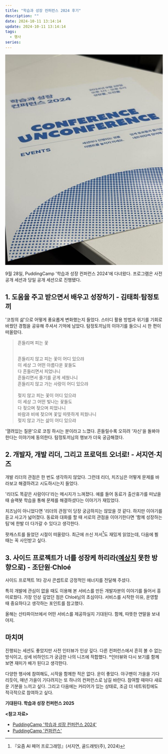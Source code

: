 ```yaml
---
title: "학습과 성장 컨퍼런스 2024 후기"
description: ""
date: 2024-10-11 13:14:14
update: 2024-10-11 13:14:14
tags:
  - 행사
series: 
---
```


![학습과 성장 컨퍼런스 2024 <출처: PuddingCamp>](conference-puddingcamp.jpeg)

9월 28일, PuddingCamp '학습과 성장 컨퍼런스 2024'에 다녀왔다.
프로그램은 사전 공개 세션과 당일 공개 세션으로 진행됐다.

## 1. 도움을 주고 받으면서 배우고 성장하기 - 김태희·탐정토끼

'코칭의 삶'으로 어떻게 풍요롭게 변화했는지 들었다. 스터디 활용 방법과 위기를 기회로 바꿨던 경험을 공유해 주셔서 기억에 남았다.
탐정토끼님의 이야기를 들으니 시 한 편이 떠올랐다.

> 흔들리며 피는 꽃
>
> <br>흔들리지 않고 피는 꽃이 어디 있으랴<br>
> 이 세상 그 어떤 아름다운 꽃들도<br>
> 다 흔들리면서 피었나니<br>
> 흔들리면서 줄기를 곧게 세웠나니<br>
> 흔들리지 않고 가는 사랑이 어디 있으랴<br>
> <br>
> 젖지 않고 피는 꽃이 어디 있으랴<br>
> 이 세상 그 어떤 빛나는 꽃들도<br>
> 다 젖으며 젖으며 피었나니<br>
> 바람과 비에 젖으며 꽃잎 따뜻하게 피웠나니<br>
> 젖지 않고 가는 삶이 어디 있으랴

'열려있는 질문'으로 코칭 하시는 분이라고 느꼈다. 흔들릴수록 오히려 '자신'을 돌봐야 한다는 이야기에 동의한다.
탐정토끼님의 행보가 더욱 궁금해졌다.

## 2. 개발자, 개발 리더, 그리고 프로덕트 오너로! - 서지연·치즈

개발 리더의 관점은 한 번도 생각하지 않았다. 그런데 리더, 치즈님은 어떻게 문제를 바라보고 해결하려고 시도하시는지 들었다.

'리더도 똑같은 사람이다'라는 메시지가 느껴졌다. 예를 들어 동료가 출산휴가를 떠났을 때 슬랙봇 학습을 통해 문제를 해결하셨다는 이야기가 재밌었다.

치즈님이 아니었다면 '리더의 관점'이 당장 궁금하지는 않았을 것 같다. 하지만 이야기를 듣고 사고가 넓어졌다.
동료와 대화를 할 때 서로의 관점을 이야기한다면 '함께 성장하는 팀'에 한발 더 다가갈 수 있다고 생각한다.

팟캐스트를 들었던 시절이 떠올랐다. 최근에 쓰신 저서[^1]도 재밌게 읽었는데, 다음에 뵐 때는 꼭 사인받고 싶다.

## 3. 사이드 프로젝트가 너를 성장케 하리라(<u>예상치</u> 못한 방향으로) - 조단원·Chloé

사이드 프로젝트 1타 강사 콘셉트로 긍정적인 에너지를 전달해 주셨다.

특히 개발에 관심이 없을 때도 이용해 본 서비스를 만든 개발자분의 이야기를 들어서 흥미로웠다. 가장 인상 깊었던 점은 Chloé님의 초심이다.
서비스를 시작한 이유, 운영할 때 중요하다고 생각하는 포인트를 참고했다.

올해는 산타파이브에서 어떤 서비스를 제공하실지 기대된다. 함께, 따뜻한 연말을 보내야지.

## 마치며

진행되는 세션도 좋았지만 사전 인터뷰가 인상 깊다. 다른 컨퍼런스에서 흔히 볼 수 없는 방식이고, 상세 비하인드가 궁금한 나의 니즈에 적합했다.
*인터뷰와 다시 보기를 함께 보면 재미가 배가 된다고 생각한다.

다양한 행사에 참여해도, 시작을 함께한 적은 없다. 운이 좋았다. 야구팬이 가을을 기다리듯이,
매년 가을이 기다려지는 또 하나의 컨퍼런스로 남길 바란다. 참여할 때마다 새로운 기분을 느끼고 싶다.
그리고 다음에는 커리어가 있는 상태로, 조금 더 네트워킹에도 적극적으로 참여하고 싶다.

**기대된다. 학습과 성장 컨퍼런스 2025**

**<참고 자료>**

- [PuddingCamp '학습과 성장 컨퍼런스 2024'](https://conference.puddingcamp.com/)
- [PuddingCamp '컨퍼런스'](https://puddingcamp.com/topics?page=1&category=conference)

[^1]: 『요즘 AI 페어 프로그래밍』(서지연, 골드래빗(주), 2024)
